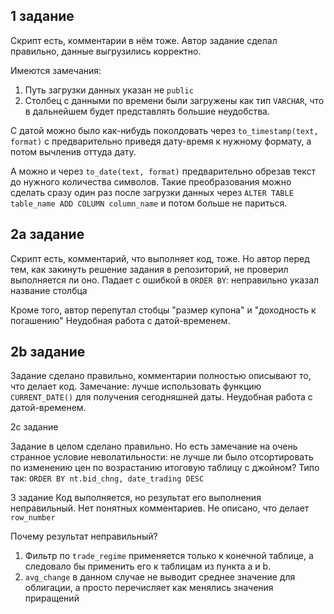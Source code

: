 ## 1 задание

Скрипт есть, комментарии в нём тоже. Автор задание сделал правильно, данные выгрузились корректно.

Имеются замечания:
1) Путь загрузки данных указан не `public`
2) Столбец с данными по времени были загружены как тип `VARCHAR`, что в дальнейшем будет представлять большие неудобства. 

С датой можно было как-нибудь поколдовать через `to_timestamp(text, format)` с предварительно приведя дату-время к нужному формату, а потом вычленив оттуда дату. 

А можно и через `to_date(text, format)` предварительно обрезав текст до нужного количества символов. Такие преобразования можно сделать сразу один раз после загрузки данных через `ALTER TABLE table_name ADD COLUMN column_name` и потом больше не париться.

## 2a задание

Скрипт есть, комментарий, что выполняет код, тоже. 
Но автор перед тем, как закинуть решение задания в репозиторий, не проверил выполняется ли оно. 
Падает с ошибкой в `ORDER BY`: неправильно указал название столбца

Кроме того, автор перепутал стобцы "размер купона" и "доходность к погашению"
Неудобная работа с датой-временем.

## 2b задание

Задание сделано правильно, комментарии полностью описывают то, что делает код.
Замечание: лучше использовать функцию `CURRENT_DATE()` для получения сегодняшней даты.
Неудобная работа с датой-временем.

2c задание

Задание в целом сделано правильно.
Но есть замечание на очень странное условие неволатильности: не лучше ли было отсортировать по изменению цен по возрастанию итоговую таблицу с джойном?
Типо так: `ORDER BY nt.bid_chng, date_trading DESC`

3 задание
Код выполняется, но результат его выполнения неправильный.
Нет понятных комментариев. Не описано, что делает `row_number`

Почему результат неправильный?
1) Фильтр по `trade_regime` применяется только к конечной таблице, а следовало бы применить его к таблицам из пункта a и b.
2) `avg_change` в данном случае не выводит среднее значение для облигации, а просто перечисляет как менялись значения приращений






